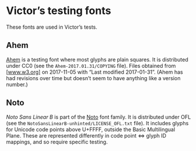 # Victor’s testing fonts

These fonts are used in Victor’s tests.


## Ahem

[Ahem] is a testing font where most glyphs are plain squares.
It is distributed under CC0 (see the `Ahem-2017.01.31/COPYING` file).
Files obtained from [www.w3.org] on 2017-11-05 with “Last modified 2017-01-31”.
(Ahem has had revisions over time but doesn’t seem to have anything like a version number.)

[Ahem]: http://web-platform-tests.org/writing-tests/ahem.html
[www.w3.org]: https://www.w3.org/Style/CSS/Test/Fonts/Ahem/


## Noto

*Noto Sans Linear B* is part of the [Noto] font family.
It is distributed under OFL (see the `NotoSansLinearB-unhinted/LICENSE_OFL.txt` file).
It includes glyphs for Unicode code points above U+FFFF, outside the Basic Multilingual Plane.
These are represented differently in code point ⇔ glyph ID mappings,
and so require specific testing.

[Noto]: https://www.google.com/get/noto/
